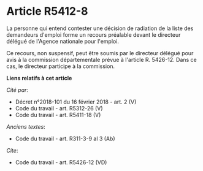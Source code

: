 # Article R5412-8

La personne qui entend contester une décision de radiation de la liste des demandeurs d'emploi forme un recours préalable
devant le directeur délégué de l'Agence nationale pour l'emploi. 

Ce recours, non suspensif, peut être soumis par le directeur délégué pour avis à la commission départementale prévue à
l'article R. 5426-12. Dans ce cas, le directeur participe à la commission.

**Liens relatifs à cet article**

_Cité par_:

  - Décret n°2018-101 du 16 février 2018 - art. 2 (V)
  - Code du travail - art. R5312-26 (V)
  - Code du travail - art. R5411-18 (V)

_Anciens textes_:

  - Code du travail - art. R311-3-9 al 3 (Ab)

_Cite_:

  - Code du travail - art. R5426-12 (VD)
